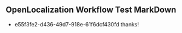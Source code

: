 ## OpenLocalization Workflow Test MarkDown
* e55f3fe2-d436-49d7-918e-61f6dcf430fd 
thanks!<!--HONumber=Mar16_HO3-->
